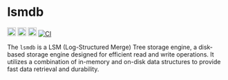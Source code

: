 # lsmdb

[<img alt="github" src="https://img.shields.io/badge/github-roynrishingha/lsmdb-8da0cb?style=for-the-badge&labelColor=555555&logo=github" height="20">](https://github.com/roynrishingha/lsmdb)
[<img alt="crates.io" src="https://img.shields.io/crates/v/lsmdb.svg?style=for-the-badge&color=fc8d62&logo=rust" height="20">](https://crates.io/crates/lsmdb)
[<img alt="docs.rs" src="https://img.shields.io/badge/docs.rs-lsmdb-66c2a5?style=for-the-badge&labelColor=555555&logo=docs.rs" height="20">](https://docs.rs/lsmdb)
[![CI](https://github.com/roynrishingha/lsmdb/workflows/CI/badge.svg)](https://github.com/roynrishingha/lsmdb/actions)


The `lsmdb` is a LSM (Log-Structured Merge) Tree storage engine, a disk-based storage engine designed for efficient read and write operations. 
It utilizes a combination of in-memory and on-disk data structures to provide fast data retrieval and durability.
